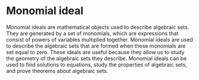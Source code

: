 # Monomial ideal

Monomial ideals are mathematical objects used to describe algebraic sets. They are generated by a set of monomials, which are expressions that consist of powers of variables multiplied together. Monomial ideals are used to describe the algebraic sets that are formed when these monomials are set equal to zero. These ideals are useful because they allow us to study the geometry of the algebraic sets they describe. Monomial ideals can be used to find solutions to equations, study the properties of algebraic sets, and prove theorems about algebraic sets.
